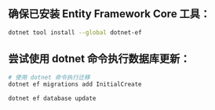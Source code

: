## 确保已安装 Entity Framework Core 工具：

```bash
dotnet tool install --global dotnet-ef

```

## 尝试使用 dotnet 命令执行数据库更新：

```bash
# 使用 dotnet 命令执行迁移
dotnet ef migrations add InitialCreate

dotnet ef database update
```